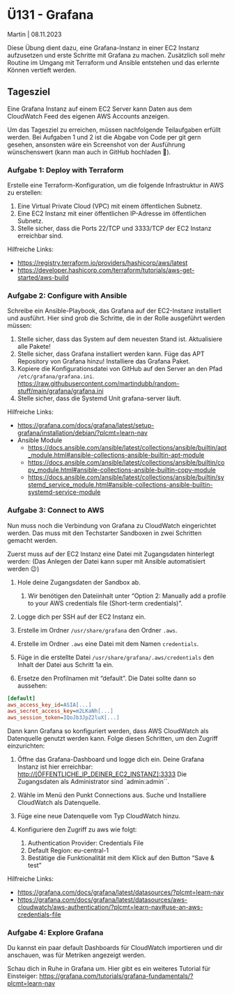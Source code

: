 
# Ü131 - Grafana

Martin | 08.11.2023

Diese Übung dient dazu, eine Grafana-Instanz in einer EC2 Instanz aufzusetzen und erste Schritte mit Grafana zu machen. Zusätzlich soll mehr Routine im Umgang mit Terraform und Ansible entstehen und das erlernte Können vertieft werden.

## Tagesziel

Eine Grafana Instanz auf einem EC2 Server kann Daten aus dem CloudWatch Feed des eigenen AWS Accounts anzeigen.

Um das Tagesziel zu erreichen, müssen nachfolgende Teilaufgaben erfüllt werden. Bei Aufgaben 1 und 2 ist die Abgabe von Code per git gern gesehen, ansonsten wäre ein Screenshot von der Ausführung wünschenswert (kann man auch in GitHub hochladen 🙂).

### Aufgabe 1: Deploy with Terraform

Erstelle eine Terraform-Konfiguration, um die folgende Infrastruktur in AWS zu erstellen:

1. Eine Virtual Private Cloud (VPC) mit einem öffentlichen Subnetz.
1. Eine EC2 Instanz mit einer öffentlichen IP-Adresse im öffentlichen Subnetz.
1. Stelle sicher, dass die Ports 22/TCP und 3333/TCP der EC2 Instanz erreichbar sind.

Hilfreiche Links:

- <https://registry.terraform.io/providers/hashicorp/aws/latest>
- <https://developer.hashicorp.com/terraform/tutorials/aws-get-started/aws-build>

### Aufgabe 2: Configure with Ansible

Schreibe ein Ansible-Playbook, das Grafana auf der EC2-Instanz installiert und ausführt. Hier sind grob die Schritte, die in der Rolle ausgeführt werden müssen:

1. Stelle sicher, dass das System auf dem neuesten Stand ist. Aktualisiere alle Pakete!
1. Stelle sicher, dass Grafana installiert werden kann. Füge das APT Repository von Grafana hinzu!
Installiere das Grafana Paket.
1. Kopiere die Konfigurationsdatei von GitHub auf den Server an den Pfad `/etc/grafana/grafana.ini`.
<https://raw.githubusercontent.com/martindubb/random-stuff/main/grafana/grafana.ini>
1. Stelle sicher, dass die Systemd Unit grafana-server läuft.

Hilfreiche Links:

- <https://grafana.com/docs/grafana/latest/setup-grafana/installation/debian/?plcmt=learn-nav>
- Ansible Module
  - <https://docs.ansible.com/ansible/latest/collections/ansible/builtin/apt_module.html#ansible-collections-ansible-builtin-apt-module>
  - <https://docs.ansible.com/ansible/latest/collections/ansible/builtin/copy_module.html#ansible-collections-ansible-builtin-copy-module>
  - <https://docs.ansible.com/ansible/latest/collections/ansible/builtin/systemd_service_module.html#ansible-collections-ansible-builtin-systemd-service-module>

### Aufgabe 3: Connect to AWS

Nun muss noch die Verbindung von Grafana zu CloudWatch eingerichtet werden. Das muss mit den Techstarter Sandboxen in zwei Schritten gemacht werden.

Zuerst muss auf der EC2 Instanz eine Datei mit Zugangsdaten hinterlegt werden:
(Das Anlegen der Datei kann super mit Ansible automatisiert werden 😉)

1. Hole deine Zugangsdaten der Sandbox ab.

    1. Wir benötigen den Dateiinhalt unter “Option 2: Manually add a profile to your AWS credentials file (Short-term credentials)”.

1. Logge dich per SSH auf der EC2 Instanz ein.
1. Erstelle im Ordner `/usr/share/grafana` den Ordner `.aws`.
1. Erstelle im Ordner `.aws` eine Datei mit dem Namen `credentials`.
1. Füge in die erstellte Datei `/usr/share/grafana/.aws/credentials` den Inhalt der Datei aus Schritt 1a ein.
1. Ersetze den Profilnamen mit “default”. Die Datei sollte dann so aussehen:

```ini
[default]
aws_access_key_id=ASIA[...]
aws_secret_access_key=m2LKaNh[...]
aws_session_token=IQoJb3JpZ2luX[...]
```

Dann kann Grafana so konfiguriert werden, dass AWS CloudWatch als Datenquelle genutzt werden kann. Folge diesen Schritten, um den Zugriff einzurichten:

1. Öffne das Grafana-Dashboard und logge dich ein. Deine Grafana Instanz ist hier erreichbar: <http://[ÖFFENTLICHE_IP_DEINER_EC2_INSTANZ]:3333> Die Zugangsdaten als Administrator sind `admin:admin``.
1. Wähle im Menü den Punkt Connections aus. Suche und Installiere CloudWatch als Datenquelle.

1. Füge eine neue Datenquelle vom Typ CloudWatch hinzu.
1. Konfiguriere den Zugriff zu aws wie folgt:
    1. Authentication Provider: Credentials File
    1. Default Region: eu-central-1
    1. Bestätige die Funktionalität mit dem Klick auf den Button “Save & test”

Hilfreiche Links:

- <https://grafana.com/docs/grafana/latest/datasources/?plcmt=learn-nav>
- <https://grafana.com/docs/grafana/latest/datasources/aws-cloudwatch/aws-authentication/?plcmt=learn-nav#use-an-aws-credentials-file>

### Aufgabe 4: Explore Grafana

Du kannst ein paar default Dashboards für CloudWatch importieren und dir anschauen, was für Metriken angezeigt werden.

Schau dich in Ruhe in Grafana um. Hier gibt es ein weiteres Tutorial für Einsteiger: <https://grafana.com/tutorials/grafana-fundamentals/?plcmt=learn-nav>
